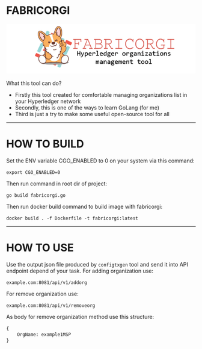 # FABRICORGI

![Image](fabricorgi.png)

What this tool can do?

- Firstly this tool created for comfortable managing organizations list in your Hyperledger network
- Secondly, this is one of the ways to learn GoLang (for me)
- Third is just a try to make some useful open-source tool for all

---

# HOW TO BUILD

Set the ENV variable CGO_ENABLED to 0 on your system via this command:

```
export CGO_ENABLED=0
```

Then run command in root dir of project:
```
go build fabricorgi.go
```

Then run docker build command to build image with fabricorgi:
```
docker build . -f Dockerfile -t fabricorgi:latest
```
---

# HOW TO USE

Use the output json file produced by `configtxgen` tool and send it into API endpoint depend of your task.
For adding organization use:
```
example.com:8081/api/v1/addorg
```
For remove organization use:
```
example.com:8081/api/v1/removeorg
```

As body for remove organization method use this structure:
```
{
    OrgName: example1MSP
}
```
